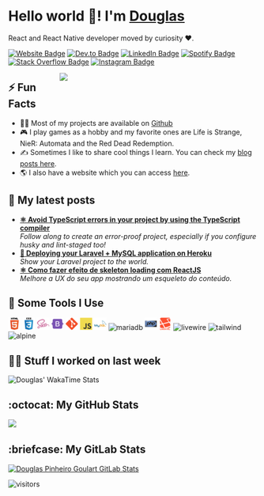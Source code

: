 
<h1>Hello world 👋! I'm <a href="https://douglasgoulart.com">Douglas</a></h1> 
<p>
    React and React Native developer moved by curiosity ❤️.
</p>
<p>
    <a href="https://douglasgoulart.com" target="_blank" rel="noreferrer"><img src="https://img.shields.io/badge/-douglasgoulart.com-107BEB?style=flat-square&amp;labelColor=107BEB&amp;logo=Firefox&amp;link=https://douglasgoulart.com" target="_blank" rel="noreferrer" alt="Website Badge"></a> 
    <a href="https://dev.to/doougui" target="_blank" rel="noreferrer"><img src="https://img.shields.io/badge/-@douglaspigoulart-E5989B?style=flat-square&amp;labelColor=E5989B&amp;logo=Dev.to&amp;link=https://dev.to/doougui" alt="Dev.to Badge"></a> 
    <a href="https://www.linkedin.com/in/douglaspigoulart/" target="_blank" rel="noreferrer"><img src="https://img.shields.io/badge/-@douglaspigoulart-0077B5?style=flat-square&amp;labelColor=0077B5&amp;logo=LinkedIn&amp;link=https://www.linkedin.com/in/douglaspigoulart/" alt="LinkedIn Badge"></a> 
    <a href="https://open.spotify.com/user/doouugui" target="_blank" rel="noreferrer"><img src="https://img.shields.io/badge/-@doouugui%20-1ED760?style=flat-square&amp;labelColor=fff&amp;logo=Spotify&amp;link=https://open.spotify.com/user/doouugui" alt="Spotify Badge"></a>
    <a href="https://stackoverflow.com/users/10859734/doougui" target="_blank" rel="noreferrer"><img src="https://img.shields.io/badge/-@doougui-f48024?style=flat&labelColor=f48024&logo=stackoverflow&logoColor=white&link=https://stackoverflow.com/users/10859734/doougui" alt="Stack Overflow Badge"></a> 
    <a href="https://instagram.com/doug_pg" target="_blank" rel="noreferrer"><img src="https://img.shields.io/badge/-@doug_pg-purple?style=flat&logo=instagram&logoColor=white&link=https://instagram.com/doug_pg/" alt="Instagram Badge"></a>
</p>

<img align="right" src="https://media.giphy.com/media/btTrrWDAyop8c/giphy.gif" width="400" />

<h2>⚡️ Fun Facts</h2>
<ul>
    <li>👨‍💻 Most of my projects are available on <a href="https://github.com/doougui">Github</a></li>
    <li>🎮 I play games as a hobby and my favorite ones are Life is Strange, NieR: Automata and the Red Dead Redemption.</li>
    <li>✍️ Sometimes I like to share cool things I learn. You can check my <a href="https://dev.to/doougui">blog posts here</a>.</li>
    <li>🌎 I also have a website which you can access <a href="https://douglasgoulart.com">here</a>.</li>
</ul>

<h2>📘 My latest posts</h2>
<ul>
  <li><a href="https://dev.to/doougui/avoid-typescript-errors-in-your-project-by-using-the-typescript-compiler-287"><b>⚛️ Avoid TypeScript errors in your project by using the TypeScript compiler</b></a><br/><i>Follow along to create an error-proof project, especially if you configure husky and lint-staged too!</i></li>
  <li><a href="https://dev.to/doougui/deploying-your-laravel-mysql-application-on-heroku-5d92"><b>🚀 Deploying your Laravel + MySQL application on Heroku</b></a><br/><i>Show your Laravel project to the world.</i></li>
  <li><a href="https://dev.to/doougui/como-fazer-efeito-de-skeleton-loading-com-react-hooks-23hp"><b>⚛️ Como fazer efeito de skeleton loading com ReactJS</b></a><br/><i>Melhore a UX do seu app mostrando um esqueleto do conteúdo.</i></li>
</ul>

<h2>🚀 Some Tools I Use</h2>
<p align="left">
    <img src="https://raw.githubusercontent.com/devicons/devicon/master/icons/html5/html5-original-wordmark.svg" alt="html5" width="25"  />
    <img src="https://raw.githubusercontent.com/devicons/devicon/master/icons/css3/css3-original-wordmark.svg" alt="css3" width="25"  />
    <img src="https://raw.githubusercontent.com/devicons/devicon/master/icons/sass/sass-original.svg" alt="css3" width="25"  />
    <img src="https://raw.githubusercontent.com/devicons/devicon/master/icons/bootstrap/bootstrap-plain.svg" alt="bootstrap" width="25"  />
    <img src="https://raw.githubusercontent.com/devicons/devicon/master/icons/git/git-original.svg" alt="git" width="25"  />
    <img src="https://raw.githubusercontent.com/devicons/devicon/master/icons/javascript/javascript-original.svg" alt="javascript" width="25"  />
    <img src="https://raw.githubusercontent.com/devicons/devicon/master/icons/mysql/mysql-original-wordmark.svg" alt="mysql" width="25"  />
    <img src="https://mariadb.com/wp-content/uploads/2019/11/mariadb-logo-vertical_white.svg" alt="mariadb" width="25"  />
    <img src="https://raw.githubusercontent.com/devicons/devicon/master/icons/php/php-original.svg" alt="php" width="25"  />
    <img src="https://raw.githubusercontent.com/devicons/devicon/master/icons/laravel/laravel-plain-wordmark.svg" alt="laravel" width="25" />
    <img src="https://laracasts.com/images/topics/icons/livewire-logo.svg" alt="livewire" width="25" />
    <img src="https://laracasts.com/images/topics/icons/tailwind-logo.svg" alt="tailwind" width="25" />
    <img src="https://laracasts.com/images/topics/icons/alpine-logo.svg" alt="alpine" width="25" />
</p>

<h2>👨‍💻 Stuff I worked on last week</h2>
<img src="https://github-readme-stats.vercel.app/api/wakatime?username=@Doougui&show_icons=true&title_color=fff&icon_color=79ff97&text_color=9f9f9f&bg_color=151515" alt="Douglas' WakaTime Stats">

<h2>:octocat: My GitHub Stats</h2>
<a href="https://github.com/anuraghazra/github-readme-stats">
<img src="https://github-readme-stats.vercel.app/api/?username=doougui&show_icons=true&title_color=fff&icon_color=79ff97&text_color=9f9f9f&bg_color=151515" />
</a>

<h2>:briefcase: My GitLab Stats</h2>

[![Douglas Pinheiro Goulart GitLab Stats](https://combinedcodingstats.azurewebsites.net/gitlab/douglaspigoulart?platform=github&theme=dark&animation=false)](https://github.com/doougui)

<p><img src="https://visitor-badge.glitch.me/badge?page_id=doougui.doougui" alt="visitors"></p>
